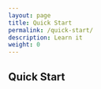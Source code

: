 ```yaml
---
layout: page
title: Quick Start
permalink: /quick-start/
description: Learn it
weight: 0
---
```


## Quick Start

